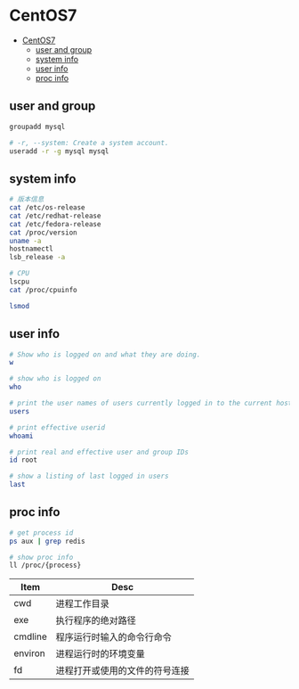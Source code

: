 # CentOS7

- [CentOS7](#centos7)
  - [user and group](#user-and-group)
  - [system info](#system-info)
  - [user info](#user-info)
  - [proc info](#proc-info)

## user and group

```bash
groupadd mysql

# -r, --system: Create a system account.
useradd -r -g mysql mysql
```

## system info

```bash
# 版本信息
cat /etc/os-release
cat /etc/redhat-release
cat /etc/fedora-release
cat /proc/version
uname -a
hostnamectl
lsb_release -a

# CPU
lscpu
cat /proc/cpuinfo

lsmod
```

## user info

```bash
# Show who is logged on and what they are doing.
w

# show who is logged on
who

# print the user names of users currently logged in to the current host
users

# print effective userid
whoami

# print real and effective user and group IDs
id root

# show a listing of last logged in users
last
```

## proc info

```bash
# get process id
ps aux | grep redis

# show proc info
ll /proc/{process}
```

| Item    | Desc                           |
| ------- | ------------------------------ |
| cwd     | 进程工作目录                   |
| exe     | 执行程序的绝对路径             |
| cmdline | 程序运行时输入的命令行命令     |
| environ | 进程运行时的环境变量           |
| fd      | 进程打开或使用的文件的符号连接 |
